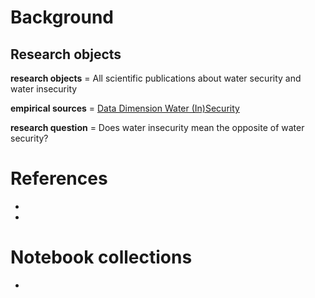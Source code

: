 # Background


## Research objects

**research objects** = All scientific publications about water security and water insecurity 

**empirical sources** = [Data Dimension Water (In)Security](https://app.dimensions.ai/discover/publication?search_text=%22water%20security%22%20OR%20%22water%20insecurity%22&search_type=kws&search_field=full_search)

**research question** = Does water insecurity mean the opposite of water security? 

# References

-

- 

# Notebook collections

- 
